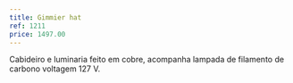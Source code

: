 ```yaml
---
title: Gimmier hat
ref: 1211
price: 1497.00
---
```


Cabideiro e luminaria feito em cobre, acompanha lampada de filamento de carbono voltagem 127 V.


